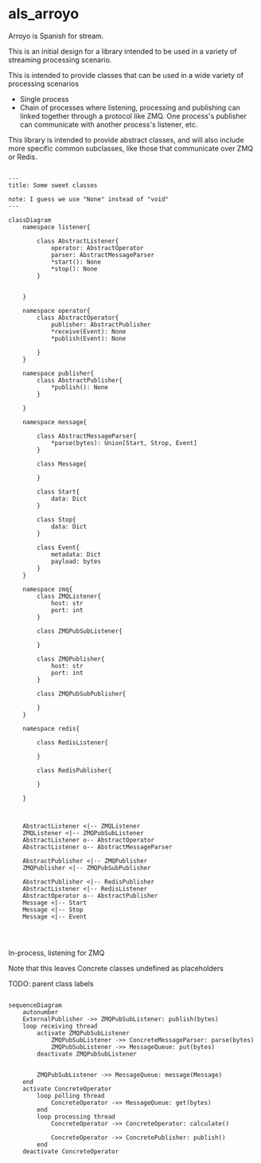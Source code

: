 # als_arroyo

Arroyo is Spanish for stream.

This is an initial design for a library intended to be used in a variety of streaming processing scenario.


This is intended to provide classes that can be used in a wide variety of processing scenarios
- Single process
- Chain of processes where listening, processing and publishing can linked together through a protocol like ZMQ. One process's publisher can communicate with another process's listener, etc.

This library is intended to provide abstract classes, and will also include more specific common subclasses, like those that communicate over ZMQ or Redis.



```mermaid

---
title: Some sweet classes

note: I guess we use "None" instead of "void"
---

classDiagram
    namespace listener{

        class AbstractListener{
            operator: AbstractOperator
            parser: AbstractMessageParser
            *start(): None  
            *stop(): None
        }

        
    }

    namespace operator{
        class AbstractOperator{
            publisher: AbstractPublisher
            *receive(Event): None
            *publish(Event): None

        }
    }

    namespace publisher{
        class AbstractPublisher{
            *publish(): None
        }

    }

    namespace message{
        
        class AbstractMessageParser{
            *parse(bytes): Union[Start, Strop, Event]
        }
        
        class Message{

        }

        class Start{
            data: Dict
        }
    
        class Stop{
            data: Dict
        }

        class Event{
            metadata: Dict
            payload: bytes
        }
    }
 
    namespace zmq{
        class ZMQListener{
            host: str
            port: int
        }

        class ZMQPubSubListener{

        }

        class ZMQPublisher{
            host: str
            port: int
        }

        class ZMQPubSubPublisher{

        }
    }

    namespace redis{

        class RedisListener{

        }

        class RedisPublisher{

        }

    }

 

    AbstractListener <|-- ZMQListener
    ZMQListener <|-- ZMQPubSubListener
    AbstractListener o-- AbstractOperator
    AbstractListener o-- AbstractMessageParser

    AbstractPublisher <|-- ZMQPublisher
    ZMQPublisher <|-- ZMQPubSubPublisher

    AbstractPublisher <|-- RedisPublisher
    AbstractListener <|-- RedisListener
    AbstractOperator o-- AbstractPublisher
    Message <|-- Start
    Message <|-- Stop
    Message <|-- Event 
    
     
```
##
In-process, listening for ZMQ

Note that this leaves Concrete classes undefined as placeholders

TODO: parent class labels

```mermaid

sequenceDiagram
    autonumber
    ExternalPublisher ->> ZMQPubSubListener: publish(bytes)
    loop receiving thread
        activate ZMQPubSubListener
            ZMQPubSubListener ->> ConcreteMessageParser: parse(bytes)
            ZMQPubSubListener ->> MessageQueue: put(bytes)
        deactivate ZMQPubSubListener

        
        ZMQPubSubListener ->> MessageQueue: message(Message)
    end
    activate ConcreteOperator
        loop polling thread
            ConcreteOperator ->> MessageQueue: get(bytes)
        end
        loop processing thread
            ConcreteOperator ->> ConcreteOperator: calculate()
        
            ConcreteOperator ->> ConcretePublisher: publish()
        end
    deactivate ConcreteOperator
```

